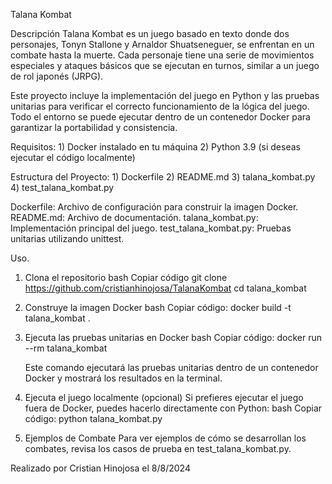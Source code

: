 Talana Kombat

Descripción
Talana Kombat es un juego basado en texto donde dos personajes, Tonyn Stallone y Arnaldor Shuatseneguer, se enfrentan en un combate hasta la muerte. Cada personaje tiene una serie de movimientos especiales y ataques básicos que se ejecutan en turnos, similar a un juego de rol japonés (JRPG).

Este proyecto incluye la implementación del juego en Python y las pruebas unitarias para verificar el correcto funcionamiento de la lógica del juego. Todo el entorno se puede ejecutar dentro de un contenedor Docker para garantizar la portabilidad y consistencia.

Requisitos:
    1) Docker instalado en tu máquina
    2) Python 3.9 (si deseas ejecutar el código localmente)

Estructura del Proyecto:
    1) Dockerfile
    2) README.md
    3) talana_kombat.py
    4) test_talana_kombat.py

Dockerfile: Archivo de configuración para construir la imagen Docker.
README.md: Archivo de documentación.
talana_kombat.py: Implementación principal del juego.
test_talana_kombat.py: Pruebas unitarias utilizando unittest.

Uso.
1. Clona el repositorio
bash
Copiar código
    git clone https://github.com/cristianhinojosa/TalanaKombat
    cd talana_kombat


2. Construye la imagen Docker
bash
Copiar código:
    docker build -t talana_kombat .

3. Ejecuta las pruebas unitarias en Docker
bash
Copiar código:
    docker run --rm talana_kombat
   
    Este comando ejecutará las pruebas unitarias dentro de un contenedor Docker y mostrará los resultados en la terminal.

5. Ejecuta el juego localmente (opcional)
Si prefieres ejecutar el juego fuera de Docker, puedes hacerlo directamente con Python:
bash
Copiar código:
    python talana_kombat.py

6. Ejemplos de Combate
Para ver ejemplos de cómo se desarrollan los combates, revisa los casos de prueba en test_talana_kombat.py.

Realizado por Cristian Hinojosa el 8/8/2024
